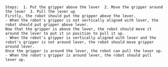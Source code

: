 
    Steps:  1. Put the gripper above the lever  2. Move the gripper around the lever  3. Pull the lever up 
    Firstly, the robot should put the gripper above the lever.
    - When the robot's gripper is not vertically aligned with lever, the robot should put gripper above lever.
    Now that the gripper is above the lever, the robot should move it around the lever to put it in position to pull it up.
    - When the robot's gripper is vertically aligned with lever and the robot's gripper is not around lever, the robot should move gripper around lever.
    Once the gripper is around the lever, the robot can pull the lever up.
    - When the robot's gripper is around lever, the robot should pull lever up.